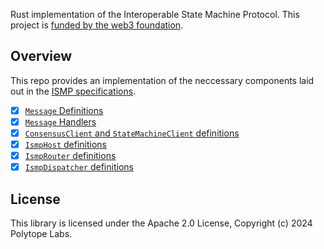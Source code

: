 Rust implementation of the Interoperable State Machine Protocol. This project is [funded by the web3 foundation](https://github.com/w3f/Grants-Program/blob/master/applications/ismp.md).

## Overview

This repo provides an implementation of the neccessary components laid out in the [ISMP specifications](https://docs.hyperbridge.network/protocol/ismp).

- [x] [`Message` Definitions](https://docs.rs/ismp/latest/ismp/messaging/index.html)
- [x] [`Message` Handlers](https://docs.rs/ismp/latest/ismp/handlers/index.html)
- [x] [`ConsensusClient` and `StateMachineClient` definitions](https://docs.rs/ismp/latest/ismp/consensus/index.html)
- [x] [`IsmpHost` definitions](https://docs.rs/ismp/latest/ismp/host/index.html)
- [x] [`IsmpRouter` definitions](https://docs.rs/ismp/latest/ismp/router/index.html)
- [x] [`IsmpDispatcher` definitions](https://docs.rs/ismp/latest/ismp/dispatcher/index.html)

## License

This library is licensed under the Apache 2.0 License, Copyright (c) 2024 Polytope Labs.

